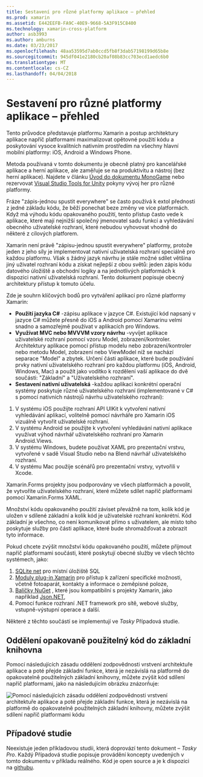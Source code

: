 ```yaml
---
title: Sestavení pro různé platformy aplikace – přehled
ms.prod: xamarin
ms.assetid: E442EEFB-FA9C-40E9-9668-5A3F915C8400
ms.technology: xamarin-cross-platform
author: asb3993
ms.author: amburns
ms.date: 03/23/2017
ms.openlocfilehash: 48aa53595d7ab0ccd5fb8f3dab57198199d65b8e
ms.sourcegitcommit: 945df041e2180cb20af08b83cc703ecd1aedc6b0
ms.translationtype: MT
ms.contentlocale: cs-CZ
ms.lasthandoff: 04/04/2018
---
```

# <a name="building-cross-platform-applications-overview"></a>Sestavení pro různé platformy aplikace – přehled

Tento průvodce představuje platformu Xamarin a postup architektury aplikace napříč platformami maximalizovat opětovné použití kódu a poskytování vysoce kvalitních nativním prostředím na všechny hlavní mobilní platformy: iOS, Android a Windows Phone.

Metoda používaná v tomto dokumentu je obecně platný pro kancelářské aplikace a herní aplikace, ale zaměřuje se na produktivitu a nástroj (bez herní aplikace). Najdete v článku [Úvod do dokumentu MonoGame](https://developer.xamarin.com/guides/cross-platform/game_development/monogame/introduction/) nebo rezervovat [Visual Studio Tools for Unity](https://docs.microsoft.com/en-us/visualstudio/cross-platform/visual-studio-tools-for-unity) pokyny vývoj her pro různé platformy.

Fráze "zápis-jednou spustit everywhere" se často používá k extol přednosti z jedné základu kódu, že běží ponechat beze změny ve více platformách. Když má výhodu kódu opakovaného použití, tento přístup často vede k aplikace, které mají nejnižší společný jmenovatel sadu funkcí a vyhledávání obecného uživatelské rozhraní, které nebudou vyhovovat vhodně do některé z cílových platforem.

Xamarin není právě "zápisu-jednou spustit everywhere" platformy, protože jeden z jeho síly je implementovat nativní uživatelská rozhraní speciálně pro každou platformu. Však s žádný jazyk návrhu je stále možné sdílet většina jiný uživatel rozhraní kódu a získat nejlepší z obou světů: jeden zápis kódu datového úložiště a obchodní logiky a na jednotlivých platformách k dispozici nativní uživatelská rozhraní. Tento dokument popisuje obecný architektury přístup k tomuto účelu.

Zde je souhrn klíčových bodů pro vytváření aplikací pro různé platformy Xamarin:

-   **Použití jazyka C#** -zápisu aplikace v jazyce C#. Existující kód napsaný v jazyce C# můžete přesně do iOS a Android pomocí Xamarinu velmi snadno a samozřejmě používat v aplikacích pro Windows.
-   **Využívat MVC nebo MVVVM vzory návrhu** -vyvíjet aplikace uživatelské rozhraní pomocí vzoru Model, zobrazení/kontroler. Architektury aplikace pomocí přístup modelu nebo zobrazení/kontroler nebo metodu Model, zobrazení nebo ViewModel níž se nachází separace "Model" a zbytek. Určení části aplikace, které bude používání prvky nativní uživatelského rozhraní pro každou platformu (iOS, Android, Windows, Mac) a použít jako vodítko k rozdělení vaší aplikace do dvě součásti: "Základní" a "Uživatelského rozhraní".
-   **Sestavení nativní uživatelská** -každou aplikaci konkrétní operační systémy poskytuje různé uživatelského rozhraní (implementované v C# s pomocí nativních nástrojů návrhu uživatelského rozhraní):

1.  V systému iOS použijte rozhraní API UIKit k vytvoření nativní vyhledávání aplikací, volitelně pomocí návrháře pro Xamarin iOS vizuálně vytvořit uživatelské rozhraní.
1.  V systému Android se použijte k vytvoření vyhledávání nativní aplikace využívat výhod návrhář uživatelského rozhraní pro Xamarin Android.Views.
1.  V systému Windows, budete používat XAML pro prezentační vrstvu, vytvořené v sadě Visual Studio nebo na Blend návrhář uživatelského rozhraní.
1.  V systému Mac použije scénářů pro prezentační vrstvy, vytvořili v Xcode.

Xamarin.Forms projekty jsou podporovány ve všech platformách a povolit, že vytvoříte uživatelského rozhraní, které můžete sdílet napříč platformami pomocí Xamarin.Forms XAML. 

Množství kódu opakovaného použití záviset převážně na tom, kolik kód je uložen v sdílené základní a kolik kód je uživatelské rozhraní konkrétní. Kód základní je všechno, co není komunikovat přímo s uživatelem, ale místo toho poskytuje služby pro části aplikace, které bude shromažďovat a zobrazit tyto informace.

Pokud chcete zvýšit množství kódu opakovaného použití, můžete přijmout napříč platformami součásti, které poskytují obecné služby ve všech těchto systémech, jako:

1.   [SQLite net](https://www.nuget.org/packages/sqlite-net-pcl/) pro místní úložiště SQL
1.   [Moduly plug-in Xamarin](https://xamarin.com/plugins) pro přístup k zařízení specifické možnosti, včetně fotoaparát, kontakty a informace o zeměpisné poloze,
1.   [Balíčky NuGet](https://nuget.org) , které jsou kompatibilní s projekty Xamarin, jako například [Json.NET](https://www.nuget.org/packages/Newtonsoft.Json/),
1.  Pomocí funkce rozhraní .NET framework pro sítě, webové služby, vstupně-výstupní operace a další.


Některé z těchto součástí se implementují ve *Tasky* Případová studie.

 <a name="Separate_Reusable_Code_into_a_Core_Library" />


## <a name="separate-reusable-code-into-a-core-library"></a>Oddělení opakovaně použitelný kód do základní knihovna

Pomocí následujících zásadu oddělení zodpovědnosti vrstvení architektuře aplikace a poté přejde základní funkce, která je nezávislá na platformě do opakovatelně použitelných základní knihovny, můžete zvýšit kód sdílení napříč platformami, jako na následujícím obrázku znázorňuje:

 ![](overview-images/layers2.png "Pomocí následujících zásadu oddělení zodpovědnosti vrstvení architektuře aplikace a poté přejde základní funkce, která je nezávislá na platformě do opakovatelně použitelných základní knihovny, můžete zvýšit sdílení napříč platformami kódu")

 <a name="Case_Studies" />


## <a name="case-studies"></a>Případové studie

Neexistuje jeden příkladovou studii, která doprovází tento dokument – *Tasky Pro*. Každý Případová studie popisuje provádění koncepty uvedených v tomto dokumentu v příkladu reálného. Kód je open source a je k dispozici na [githubu](https://github.com/xamarin/mobile-samples/).